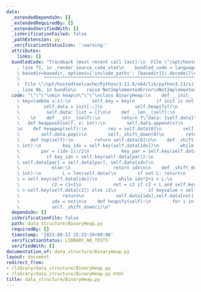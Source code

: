 ```yaml
---
data:
  _extendedDependsOn: []
  _extendedRequiredBy: []
  _extendedVerifiedWith: []
  _isVerificationFailed: false
  _pathExtension: py
  _verificationStatusIcon: ':warning:'
  attributes:
    links: []
  bundledCode: "Traceback (most recent call last):\n  File \"/opt/hostedtoolcache/Python/3.11.6/x64/lib/python3.11/site-packages/onlinejudge_verify/documentation/build.py\"\
    , line 71, in _render_source_code_stat\n    bundled_code = language.bundle(stat.path,\
    \ basedir=basedir, options={'include_paths': [basedir]}).decode()\n          \
    \         ^^^^^^^^^^^^^^^^^^^^^^^^^^^^^^^^^^^^^^^^^^^^^^^^^^^^^^^^^^^^^^^^^^^^^^^^^^^^^^^^^\n\
    \  File \"/opt/hostedtoolcache/Python/3.11.6/x64/lib/python3.11/site-packages/onlinejudge_verify/languages/python.py\"\
    , line 96, in bundle\n    raise NotImplementedError\nNotImplementedError\n"
  code: "\"\"\"\nmin heap\n\"\"\"\nclass BinaryHeap:\n    def __init__(self, init=None,\
    \ key=lambda x:x):\n        self.key = key\n        if init is not None:\n   \
    \         self.data = init[::]\n            self.heapify()\n        else:\n  \
    \          self.data: list = []\n\n    def __len__(self):\n        return len(self.data)\n\
    \    \n    def __str__(self):\n        return f\"data: {self.data}\"\n    \n \
    \   def heappush(self, v: int):\n        self.data.append(v)\n        self._shift_up(len(self.data)-1)\n\
    \n    def heappop(self):\n        res = self.data[0]\n        self.data[0] = self.data[-1]\n\
    \        self.data.pop()\n        self._shift_down(0)\n        return res\n\n\
    \    def top(self):\n        return self.data[0]\n\n    def _shift_up(self, idx:\
    \ int):\n        key_idx = self.key(self.data[idx])\n        while idx:\n    \
    \        par = (idx-1)//2\n            key_par = self.key(self.data[par])\n  \
    \          if key_idx < self.key(self.data[par]):\n                self.data[idx],\
    \ self.data[par] = self.data[par], self.data[idx]\n                idx = par\n\
    \            else:\n                return idx\n\n    def _shift_down(self, idx:\
    \ int):\n        L = len(self.data)\n        if not L: return\n        keyvalue\
    \ = self.key(self.data[idx])\n        while idx*2+1 < L:\n            c1 = idx*2+1\n\
    \            c2 = c1+1\n            nxt = c2 if c2 < L and self.key(self.data[c1])\
    \ > self.key(self.data[c2]) else c1\n            if keyvalue < self.key(self.data[nxt]):\n\
    \                return\n            self.data[idx],self.data[nxt] = self.data[nxt],self.data[idx]\n\
    \            idx = nxt\n\n    def heapify(self):\n        for i in range((len(self.data)-1)//2+1)[::-1]:\n\
    \            self._shift_down(i)\n"
  dependsOn: []
  isVerificationFile: false
  path: data_structure/BinaryHeap.py
  requiredBy: []
  timestamp: '2023-08-11 15:23:26+09:00'
  verificationStatus: LIBRARY_NO_TESTS
  verifiedWith: []
documentation_of: data_structure/BinaryHeap.py
layout: document
redirect_from:
- /library/data_structure/BinaryHeap.py
- /library/data_structure/BinaryHeap.py.html
title: data_structure/BinaryHeap.py
---
```

